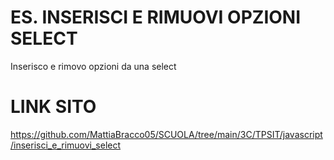 # ES. INSERISCI E RIMUOVI OPZIONI SELECT

Inserisco e rimovo opzioni da una select

# LINK SITO
https://github.com/MattiaBracco05/SCUOLA/tree/main/3C/TPSIT/javascript/inserisci_e_rimuovi_select
